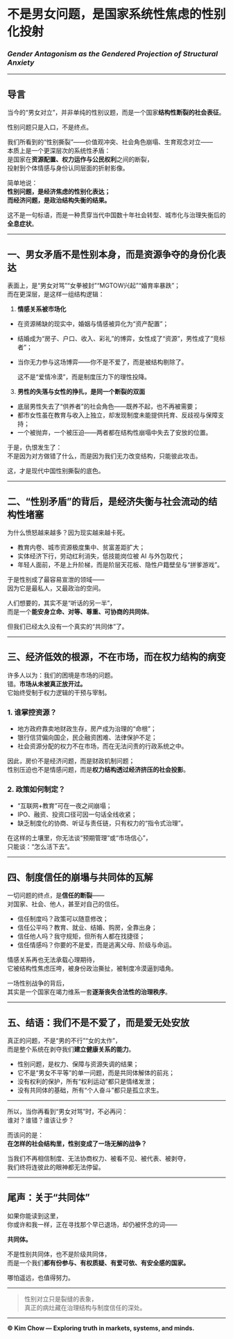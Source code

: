 # 不是男女问题，是国家系统性焦虑的性别化投射  
### *Gender Antagonism as the Gendered Projection of Structural Anxiety*

---

## 导言  
当今的“男女对立”，并非单纯的性别议题，而是一个国家**结构性断裂的社会表征**。  

性别问题只是入口，不是终点。  

我们所看到的“性别撕裂”——价值观冲突、社会角色崩塌、生育观念对立——  
本质上是一个更深层次的系统性矛盾：  
是国家在**资源配置、权力运作与公民权利**之间的断裂，  
投射到个体情感与身份认同层面的折射影像。  

简单地说：  
**性别问题，是经济焦虑的性别化表达；  
而经济问题，是政治结构失衡的结果。**

这不是一句标语，而是一种贯穿当代中国数十年社会转型、城市化与治理失衡后的**全息症状**。

---

## 一、男女矛盾不是性别本身，而是资源争夺的身份化表达  

表面上，是“男女对骂”“女拳被封”“MGTOW兴起”“婚育率暴跌”；  
而在更深层，是这样一组结构逻辑：  

1. **情感关系被市场化**

- 在资源稀缺的现实中，婚姻与情感被异化为“资产配置”；
- 结婚成为“房子、户口、收入、彩礼”的博弈，女性成了“资源”，男性成了“竞标者”；
- 当你无力参与这场博弈——你不是不爱了，而是被结构剔除了。  

   这不是“爱情冷漠”，而是制度压力下的理性投降。  

3. **男性的失落与女性的挣扎，是同一个断裂的双面**  
- 底层男性失去了“供养者”的社会角色——既养不起，也不再被需要；  
- 都市女性虽在教育与收入上独立，却发现制度未能提供托育、反歧视与保障支持；  
- 一个被抛弃，一个被压迫——两者都在结构性崩塌中失去了安放的位置。  

于是，仇恨发生了：  
不是因为对方做错了什么，而是因为我们无力改变结构，只能彼此攻击。  

这，才是现代中国性别撕裂的底色。  

---

## 二、“性别矛盾”的背后，是经济失衡与社会流动的结构性堵塞  

为什么愤怒越来越多？因为现实越来越卡死。  
- 教育内卷、城市资源极度集中、贫富差距扩大；  
- 实体经济下行，劳动红利消失，低技能岗位被 AI 与外包取代；  
- 年轻人面前，不是上升阶梯，而是阶层天花板、隐性户籍壁垒与“拼爹游戏”。  

于是性别成了最容易宣泄的领域——  
因为它是最私人，又最政治的空间。  

人们想要的，其实不是“听话的另一半”，  
而是一个**能安身立命、对等、尊重、可协商的共同体**。  

但我们已经太久没有一个真实的“共同体”了。  

---

## 三、经济低效的根源，不在市场，而在权力结构的病变  

许多人以为：我们的困境是市场的问题。  
错。**市场从未被真正放开过。**  
它始终受制于权力逻辑的干预与宰制。  

### 1. 谁掌控资源？  
- 地方政府靠卖地财政生存，房产成为治理的“命根”；  
- 银行信贷偏向国企，民企融资困难、法律保护不足；  
- 社会资源分配的权力不在市场，而在无法问责的行政系统之中。  

因此，房价不是经济问题，而是财政机制问题；  
性别压迫也不是情感问题，而是**权力结构透过经济挤压的社会投影**。  

### 2. 政策如何制定？  
- “互联网+教育”可在一夜之间崩塌；  
- IPO、融资、投资口径可因一句话全线收紧；  
- 缺乏制度化的协商、听证与责任链，只有权力的“指令式治理”。  

在这样的土壤里，你无法谈“预期管理”或“市场信心”，  
只能谈：“怎么活下去”。  

---

## 四、制度信任的崩塌与共同体的瓦解  

一切问题的终点，是**信任的断裂**——  
对国家、社会、他人，甚至对自己的信任。  

- 信任制度吗？政策可以随意修改；  
- 信任公平吗？教育、就业、结婚、购房，全靠出身；  
- 信任他人吗？我守规矩，但所有人都在找捷径；  
- 信任情感吗？你要的不是爱，而是逃离父母、阶级与命运。  

情感关系再也无法承载心理期待，  
它被结构性焦虑压垮，被身份政治撕扯，被制度冷漠逼到墙角。  

一场性别战争的背后，  
其实是一个国家在竭力维系一套**逐渐丧失合法性的治理秩序**。  

---

## 五、结语：我们不是不爱了，而是爱无处安放  

真正的问题，不是“男的不行”“女的太作”，  
而是整个系统在剥夺我们**建立健康关系的能力**。  

- 性别问题，是权力、保障与资源失调的结果；  
- 它不是“男女不平等”的单一问题，而是共同体解体的前兆；  
- 没有权利的保护，所有“权利运动”都只是情绪发泄；  
- 没有共同体的基础，所有“个人奋斗”都只是孤立求生。  

---

所以，当你再看到“男女对骂”时，不必再问：  
谁对？谁错？谁该让步？  

而该问的是：  
**在怎样的社会结构里，性别变成了一场无解的战争？**

当我们不再相信制度、无法协商权力、被看不见、被代表、被剥夺，  
我们终将连彼此的眼神都无法停留。  

---

## 尾声：关于“共同体”  

如果你能读到这里，  
你或许和我一样，正在寻找那个早已退场，却仍被怀念的词——  

**共同体。**  

不是性别共同体，也不是阶级共同体，  
而是一个我们**都有份参与、有权质疑、有爱可依、有安全感的国家。**  

哪怕遥远，也值得努力。  

---

> 性别对立只是裂缝的表象，  
> 真正的病灶藏在治理结构与制度信任的深处。

---

**© Kim Chow — Exploring truth in markets, systems, and minds.**
